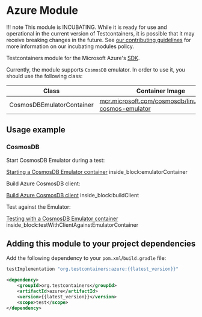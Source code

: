 # Azure Module

!!! note
This module is INCUBATING. While it is ready for use and operational in the current version of Testcontainers, it is possible that it may receive breaking changes in the future. See [our contributing guidelines](/contributing/#incubating-modules) for more information on our incubating modules policy.

Testcontainers module for the Microsoft Azure's [SDK](https://github.com/Azure/azure-sdk-for-java).

Currently, the module supports `CosmosDB` emulator. In order to use it, you should use the following class:

Class | Container Image
-|-
CosmosDBEmulatorContainer | [mcr.microsoft.com/cosmosdb/linux/azure-cosmos-emulator](https://github.com/microsoft/containerregistry)

## Usage example

### CosmosDB

Start CosmosDB Emulator during a test:

<!--codeinclude-->
[Starting a CosmosDB Emulator container](../../modules/azure/src/test/java/org/testcontainers/containers/CosmosDBEmulatorContainerTest.java) inside_block:emulatorContainer
<!--/codeinclude-->

Build Azure CosmosDB client:

<!--codeinclude-->
[Build Azure CosmosDB client](../../modules/azure/src/test/java/org/testcontainers/containers/CosmosDBEmulatorContainerTest.java) inside_block:buildClient
<!--/codeinclude-->

Test against the Emulator:

<!--codeinclude-->
[Testing with a CosmosDB Emulator container](../../modules/azure/src/test/java/org/testcontainers/containers/CosmosDBEmulatorContainerTest.java) inside_block:testWithClientAgainstEmulatorContainer
<!--/codeinclude-->

## Adding this module to your project dependencies

Add the following dependency to your `pom.xml`/`build.gradle` file:

```groovy tab='Gradle'
testImplementation "org.testcontainers:azure:{{latest_version}}"
```

```xml tab='Maven'
<dependency>
    <groupId>org.testcontainers</groupId>
    <artifactId>azure</artifactId>
    <version>{{latest_version}}</version>
    <scope>test</scope>
</dependency>
```

